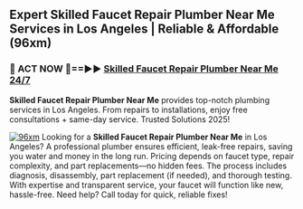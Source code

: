 ## Expert Skilled Faucet Repair Plumber Near Me Services in Los Angeles | Reliable & Affordable (96xm)  

<h3>🚿 ACT NOW 🌟==►► <a href="https://tinyurl.com/2ne6vx2x" rel="nofollow">Skilled Faucet Repair Plumber Near Me 24/7</a></h3>

**Skilled Faucet Repair Plumber Near Me** provides top-notch plumbing services in Los Angeles. From repairs to installations, enjoy free consultations + same-day service. Trusted Solutions 2025!

[![96xm](https://i.imgur.com/4PFF4AK.jpeg)](https://tinyurl.com/2ne6vx2x)
Looking for a **Skilled Faucet Repair Plumber Near Me** in Los Angeles? A professional plumber ensures efficient, leak-free repairs, saving you water and money in the long run. Pricing depends on faucet type, repair complexity, and part replacements—no hidden fees. The process includes diagnosis, disassembly, part replacement (if needed), and thorough testing. With expertise and transparent service, your faucet will function like new, hassle-free. Need help? Call today for quick, reliable fixes!